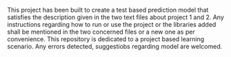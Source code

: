 This project has been built to create a test based prediction model that satisfies the description given in the two text files about project 1 and 2.
Any instructions regarding how to run or use the project or the libraries added shall be mentioned in the two concerned files or a new one as per convenience.
This repository is dedicated to a project based learning scenario.
Any errors detected, suggestiobs regarding model are welcomed.
